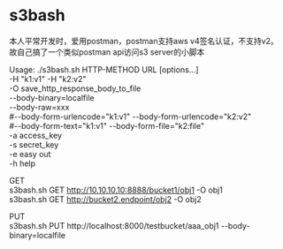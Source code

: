 # s3bash
本人平常开发时，爱用postman，postman支持aws v4签名认证，不支持v2。 
故自己搞了一个类似postman api访问s3 server的小脚本  
  
Usage: ./s3bash.sh HTTP-METHOD URL [options...]  
 -H "k1:v1" -H "k2:v2"   
 -O save_http_response_body_to_file  
 --body-binary=localfile  
 --body-raw=xxx  
 #--body-form-urlencode="k1:v1" --body-form-urlencode="k2:v2"   
 #--body-form-text="k1:v1" --body-form-file="k2:file"  
 -a access_key   
 -s secret_key   
 -e easy out  
 -h help  

GET  
s3bash.sh GET http://10.10.10.10:8888/bucket1/obj1 -O obj1  
s3bash.sh GET http://bucket2.endpoint/obj2 -O obj2  
  
PUT  
s3bash.sh PUT http://localhost:8000/testbucket/aaa_obj1 --body-binary=localfile  


